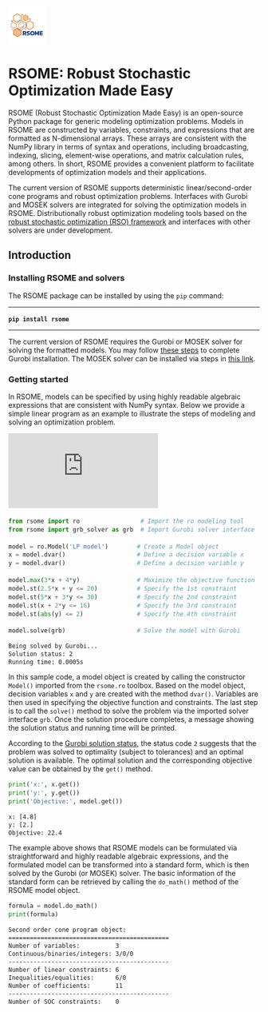<img src="https://github.com/XiongPengNUS/rsome/blob/master/rsologo.png?raw=true" width=75>

# RSOME: Robust Stochastic Optimization Made Easy

RSOME (Robust Stochastic Optimization Made Easy) is an open-source Python package for generic modeling optimization problems. Models in RSOME are constructed by variables, constraints, and expressions that are formatted as N-dimensional arrays. These arrays are consistent with the NumPy library in terms of syntax and operations, including broadcasting, indexing, slicing, element-wise operations, and matrix calculation rules, among others. In short, RSOME provides a convenient platform to facilitate developments of optimization models and their applications.

The current version of RSOME supports deterministic linear/second-order cone programs and robust optimization problems. Interfaces with Gurobi and MOSEK solvers are integrated for solving the optimization models in RSOME. Distributionally robust optimization modeling tools based on the [robust stochastic optimization (RSO) framework](https://pubsonline.informs.org/doi/abs/10.1287/mnsc.2020.3603?af=R) and interfaces with other solvers are under development.

## Introduction

### Installing RSOME and solvers

The RSOME package can be installed by using the <code>pip</code> command:
***
**`pip install rsome`**
***

The current version of RSOME requires the Gurobi or MOSEK solver for solving the formatted models. You may follow [these steps](https://www.gurobi.com/documentation/9.0/quickstart_mac/ins_the_anaconda_python_di.html) to complete Gurobi installation. The MOSEK solver can be installed via steps in [this link](https://docs.mosek.com/9.2/pythonapi/install-interface.html).


### Getting started

In RSOME, models can be specified by using highly readable algebraic expressions that are consistent with NumPy syntax. Below we provide a simple linear program as an example to illustrate the steps of modeling and solving an optimization problem.


![](https://latex.codecogs.com/gif.latex?%5Cdpi%7B120%7D%20%5Cbg_white%20%5Cbegin%7Balign%7D%20%5Cmax%20%7E%263x%20&plus;%204y%20%5Cnonumber%20%5C%5C%20%5Ctext%7Bs.t.%7D%7E%262.5x%20&plus;%20y%20%5Cleq%2020%20%5Cnonumber%20%5C%5C%20%265x%20&plus;%203y%20%5Cleq%2030%20%5Cnonumber%20%5C%5C%20%26x%20&plus;%202y%20%5Cleq%2016%20%5Cnonumber%20%5C%5C%20%26%7Cy%7C%20%5Cleq%202%2C%20%5Cnonumber%20%5Cend%7Balign%7D)


```python
from rsome import ro                 # Import the ro modeling tool
from rsome import grb_solver as grb  # Import Gurobi solver interface

model = ro.Model('LP model')        # Create a Model object
x = model.dvar()                    # Define a decision variable x
y = model.dvar()                    # Define a decision variable y

model.max(3*x + 4*y)                # Maximize the objective function
model.st(2.5*x + y <= 20)           # Specify the 1st constraint
model.st(5*x + 3*y <= 30)           # Specify the 2nd constraint
model.st(x + 2*y <= 16)             # Specify the 3rd constraint
model.st(abs(y) <= 2)               # Specify the 4th constraint

model.solve(grb)                    # Solve the model with Gurobi
```

    Being solved by Gurobi...
    Solution status: 2
    Running time: 0.0005s


In this sample code, a model object is created by calling the constructor <code>Model()</code> imported from the <code>rsome.ro</code> toolbox. Based on the model object, decision variables <code>x</code> and <code>y</code> are created with the method <code>dvar()</code>. Variables are then used in specifying the objective function and constraints. The last step is to call the <code>solve()</code> method to solve the problem via the imported solver interface <code>grb</code>. Once the solution procedure completes, a message showing the solution status and running time will be printed.

According to the [Gurobi solution status](https://www.gurobi.com/documentation/9.0/refman/optimization_status_codes.html), the status code <code>2</code> suggests that the problem was solved to optimality (subject to tolerances) and an optimal solution is available. The optimal solution and the corresponding objective value can be obtained by the <code>get()</code> method.


```python
print('x:', x.get())
print('y:', y.get())
print('Objective:', model.get())
```

    x: [4.8]
    y: [2.]
    Objective: 22.4


The example above shows that RSOME models can be formulated via straightforward and highly readable algebraic expressions, and the formulated model can be transformed into a standard form, which is then solved by the Gurobi (or MOSEK) solver. The basic information of the standard form can be retrieved by calling the <code>do_math()</code> method of the RSOME model object.


```python
formula = model.do_math()
print(formula)
```

    Second order cone program object:
    =============================================
    Number of variables:          3
    Continuous/binaries/integers: 3/0/0
    ---------------------------------------------
    Number of linear constraints: 6
    Inequalities/equalities:      6/0
    Number of coefficients:       11
    ---------------------------------------------
    Number of SOC constraints:    0
